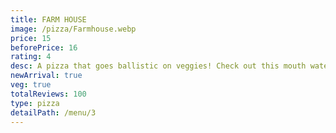```yaml
---
title: FARM HOUSE
image: /pizza/Farmhouse.webp
price: 15
beforePrice: 16
rating: 4
desc: A pizza that goes ballistic on veggies! Check out this mouth watering overload of crunchy, crisp capsicum, succulent mushrooms and fresh tomatoes
newArrival: true
veg: true
totalReviews: 100
type: pizza
detailPath: /menu/3
---
```


